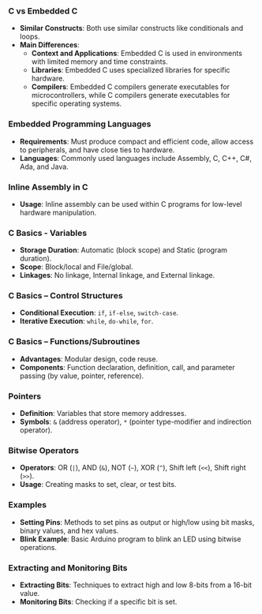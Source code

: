 ### C vs Embedded C
- **Similar Constructs**: Both use similar constructs like conditionals and loops.
- **Main Differences**:
  - **Context and Applications**: Embedded C is used in environments with limited memory and time constraints.
  - **Libraries**: Embedded C uses specialized libraries for specific hardware.
  - **Compilers**: Embedded C compilers generate executables for microcontrollers, while C compilers generate executables for specific operating systems.

### Embedded Programming Languages
- **Requirements**: Must produce compact and efficient code, allow access to peripherals, and have close ties to hardware.
- **Languages**: Commonly used languages include Assembly, C, C++, C#, Ada, and Java.

### Inline Assembly in C
- **Usage**: Inline assembly can be used within C programs for low-level hardware manipulation.

### C Basics - Variables
- **Storage Duration**: Automatic (block scope) and Static (program duration).
- **Scope**: Block/local and File/global.
- **Linkages**: No linkage, Internal linkage, and External linkage.

### C Basics – Control Structures
- **Conditional Execution**: `if`, `if-else`, `switch-case`.
- **Iterative Execution**: `while`, `do-while`, `for`.

### C Basics – Functions/Subroutines
- **Advantages**: Modular design, code reuse.
- **Components**: Function declaration, definition, call, and parameter passing (by value, pointer, reference).

### Pointers
- **Definition**: Variables that store memory addresses.
- **Symbols**: `&` (address operator), `*` (pointer type-modifier and indirection operator).

### Bitwise Operators
- **Operators**: OR (`|`), AND (`&`), NOT (`~`), XOR (`^`), Shift left (`<<`), Shift right (`>>`).
- **Usage**: Creating masks to set, clear, or test bits.

### Examples
- **Setting Pins**: Methods to set pins as output or high/low using bit masks, binary values, and hex values.
- **Blink Example**: Basic Arduino program to blink an LED using bitwise operations.

### Extracting and Monitoring Bits
- **Extracting Bits**: Techniques to extract high and low 8-bits from a 16-bit value.
- **Monitoring Bits**: Checking if a specific bit is set.
